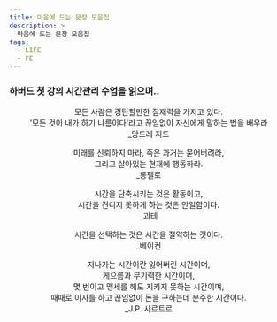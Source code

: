 ```yaml
---
title: 마음에 드는 문장 모음집
description: >
  마음에 드는 문장 모음집
tags:
  - LIFE
  - FE
---
```


### 하버드 첫 강의 시간관리 수업을 읽으며..

<p align='center'>모든 사람은 경탄할만한 잠재력을 가지고 있다.<br/>
'모든 것이 내가 하기 나름이다'라고 끊임없이 자신에게 말하는 법을 배우라<br/>
_앙드레 지드</p>

<p align='center'>미래를 신뢰하지 마라, 죽은 과거는 묻어버려라,<br/>
그리고 살아있는 현재에 행동하라.<br/>
_롱펠로</p>

<p align='center'>시간을 단축시키는 것은 활동이고,<br/>
시간을 견디지 못하게 하는 것은 안일함이다.<br/>
_괴테</p>

<p align='center'>시간을 선택하는 것은 시간을 절약하는 것이다.<br/>
_베이컨</p>

<p align='center'>지나가는 시간이란 잃어버린 시간이며,<br/>
게으름과 무기력한 시간이며,<br/>
몇 번이고 맹세를 해도 지키지 못하는 시간이며,<br/>
때때로 이사를 하고 끊임없이 돈을 구하는데 분주한 시간이다.<br/>
_J.P. 샤르트르</p>

